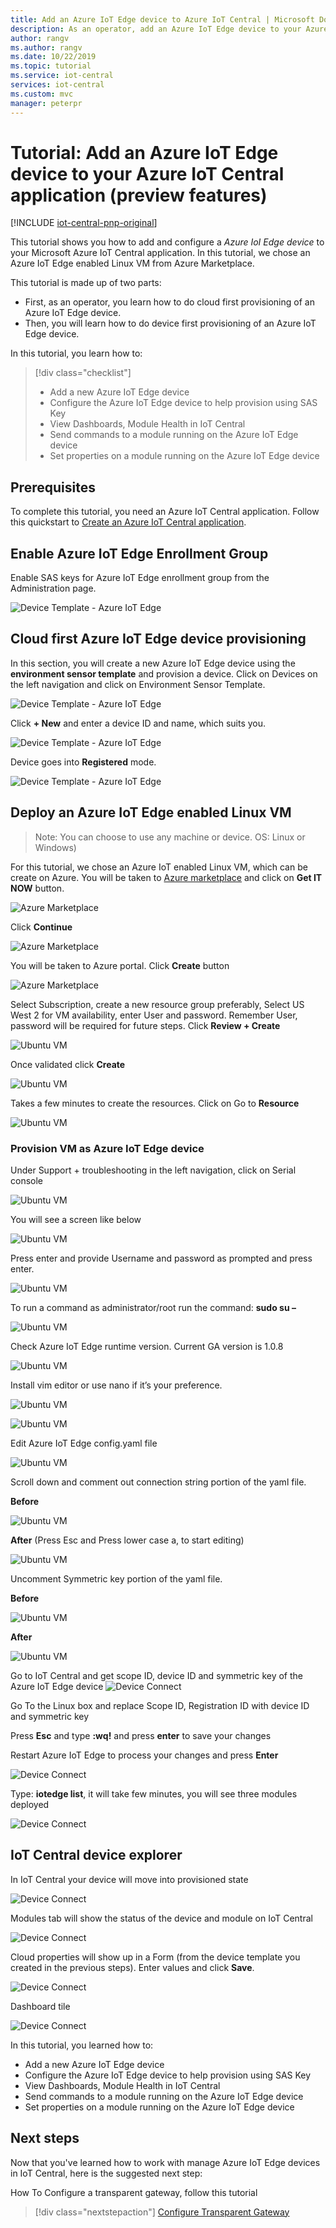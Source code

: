 ```yaml
---
title: Add an Azure IoT Edge device to Azure IoT Central | Microsoft Docs
description: As an operator, add an Azure IoT Edge device to your Azure IoT Central
author: rangv
ms.author: rangv
ms.date: 10/22/2019
ms.topic: tutorial
ms.service: iot-central
services: iot-central
ms.custom: mvc
manager: peterpr
---
```


# Tutorial: Add an Azure IoT Edge device to your Azure IoT Central application (preview features)

[!INCLUDE [iot-central-pnp-original](../../../includes/iot-central-pnp-original-note.md)]

This tutorial shows you how to add and configure a *Azure IoI Edge device* to your Microsoft Azure IoT Central application. In this tutorial, we chose an Azure IoT Edge enabled Linux VM from Azure Marketplace.

This tutorial is made up of two parts:

* First, as an operator, you learn how to do cloud first provisioning of an Azure IoT Edge device.
* Then, you will learn how to do device first provisioning of an Azure IoT Edge device.

In this tutorial, you learn how to:

> [!div class="checklist"]
> * Add a new Azure IoT Edge device
> * Configure the Azure IoT Edge device to help provision using SAS Key
> * View Dashboards, Module Health in IoT Central
> * Send commands to a module running on the Azure IoT Edge device
> * Set properties on a module running on the Azure IoT Edge device

## Prerequisites

To complete this tutorial, you need an Azure IoT Central application. Follow this quickstart to [Create an Azure IoT Central application](quick-deploy-iot-central-pnp.md?toc=/azure/iot-central-pnp/toc.json&bc=/azure/iot-central-pnp/breadcrumb/toc.json).

## Enable Azure IoT Edge Enrollment Group
Enable SAS keys for Azure IoT Edge enrollment group from the Administration page.

![Device Template - Azure IoT Edge](./media/tutorial-add-edge-as-leaf-device/groupenrollment.png)

## Cloud first Azure IoT Edge device provisioning	
In this section, you will create a new Azure IoT Edge device using the **environment sensor template** and provision a device. 
Click on Devices on the left navigation and click on Environment Sensor Template. 

![Device Template - Azure IoT Edge](./media/tutorial-add-edge-as-leaf-device/deviceexplorer.png)

Click **+ New** and enter a device ID and name, which suits you. 

![Device Template - Azure IoT Edge](./media/tutorial-add-edge-as-leaf-device/cfdevicecredentials.png)

Device goes into **Registered** mode.

![Device Template - Azure IoT Edge](./media/tutorial-add-edge-as-leaf-device/cfregistered.png)

## Deploy an Azure IoT Edge enabled Linux VM

>Note: You can choose to use any machine or device. OS: Linux or Windows)

For this tutorial, we chose an Azure IoT enabled Linux VM, which can be create on Azure. You will be taken to [Azure marketplace](https://azuremarketplace.microsoft.com/en-us/marketplace/apps/microsoft_iot_edge.iot_edge_vm_ubuntu?tab=Overview)
 and click on **Get IT NOW** button. 

![Azure Marketplace](./media/tutorial-add-edge-as-leaf-device/cfmarketplace.png)

Click **Continue**

![Azure Marketplace](./media/tutorial-add-edge-as-leaf-device/cfmarketplacecontinue.png)


You will be taken to Azure portal. Click **Create** button

![Azure Marketplace](./media/tutorial-add-edge-as-leaf-device/cfubuntu.png)

Select Subscription, create a new resource group preferably, Select US West 2 for VM availability, enter User and password. Remember User, password will be required for future steps. Click **Review + Create**

![Ubuntu VM](./media/tutorial-add-edge-as-leaf-device/cfvm.png)

Once validated click **Create**

![Ubuntu VM](./media/tutorial-add-edge-as-leaf-device/cfvmvalidated.png)

Takes a few minutes to create the resources. Click on Go to **Resource**

![Ubuntu VM](./media/tutorial-add-edge-as-leaf-device/cfvmdeploymentcomplete.png)

### Provision VM as Azure IoT Edge device 

Under Support + troubleshooting in the left navigation, click on Serial console

![Ubuntu VM](./media/tutorial-add-edge-as-leaf-device/cfserialconsole.png)

You will see a screen like below

![Ubuntu VM](./media/tutorial-add-edge-as-leaf-device/cfconsole.png)

Press enter and provide Username and password as prompted and press enter. 

![Ubuntu VM](./media/tutorial-add-edge-as-leaf-device/cfconsolelogin.png)

To run a command as administrator/root run the command: **sudo su –**

![Ubuntu VM](./media/tutorial-add-edge-as-leaf-device/cfsudo.png)

Check Azure IoT Edge runtime version. Current GA version is 1.0.8

![Ubuntu VM](./media/tutorial-add-edge-as-leaf-device/cfconsoleversion.png)

Install vim editor or use nano if it’s your preference. 

![Ubuntu VM](./media/tutorial-add-edge-as-leaf-device/cfconsolevim.png)

![Ubuntu VM](./media/tutorial-add-edge-as-leaf-device/cfvim.png)

Edit Azure IoT Edge config.yaml file

![Ubuntu VM](./media/tutorial-add-edge-as-leaf-device/cfconsoleconfig.png)

Scroll down and comment out connection string portion of the yaml file. 

**Before**

![Ubuntu VM](./media/tutorial-add-edge-as-leaf-device/cfmanualprovisioning.png)

**After** (Press Esc and Press lower case a, to start editing)

![Ubuntu VM](./media/tutorial-add-edge-as-leaf-device/cfmanualprovisioningcomments.png)

Uncomment Symmetric key portion of the yaml file. 

**Before**

![Ubuntu VM](./media/tutorial-add-edge-as-leaf-device/cfconsolesymmcomments.png)

**After**

![Ubuntu VM](./media/tutorial-add-edge-as-leaf-device/cfconsolesymmuncomments.png)

Go to IoT Central and get scope ID, device ID and symmetric key of the Azure IoT Edge device
![Device Connect](./media/tutorial-add-edge-as-leaf-device/cfdeviceconnect.png)

Go To the Linux box and replace Scope ID, Registration ID with device ID and symmetric key

Press **Esc** and type **:wq!** and press **enter** to save your changes

Restart Azure IoT Edge to process your changes and press **Enter**

![Device Connect](./media/tutorial-add-edge-as-leaf-device/cfrestart.png)

Type: **iotedge list**, it will take few minutes, you will see three modules deployed

![Device Connect](./media/tutorial-add-edge-as-leaf-device/cfconsolemodulelist.png)


## IoT Central device explorer 

In IoT Central your device will move into provisioned state

![Device Connect](./media/tutorial-add-edge-as-leaf-device/cfprovisioned.png)

Modules tab will show the status of the device and module on IoT Central 

![Device Connect](./media/tutorial-add-edge-as-leaf-device/cfiotcmodulestatus.png)


Cloud properties will show up in a Form (from the device template you created in the previous steps). Enter values and click **Save**. 

![Device Connect](./media/tutorial-add-edge-as-leaf-device/deviceinfo.png)

Dashboard tile

![Device Connect](./media/tutorial-add-edge-as-leaf-device/dashboard.png)

In this tutorial, you learned how to:

* Add a new Azure IoT Edge device
* Configure the Azure IoT Edge device to help provision using SAS Key
* View Dashboards, Module Health in IoT Central
* Send commands to a module running on the Azure IoT Edge device
* Set properties on a module running on the Azure IoT Edge device

## Next steps

Now that you've learned how to work with manage Azure IoT Edge devices in IoT Central, here is the suggested next step:

<!-- Next how-tos in the sequence -->

How To Configure a transparent gateway, follow this tutorial

> [!div class="nextstepaction"]
> [Configure Transparent Gateway](../../iot-edge/how-to-create-transparent-gateway.md)
